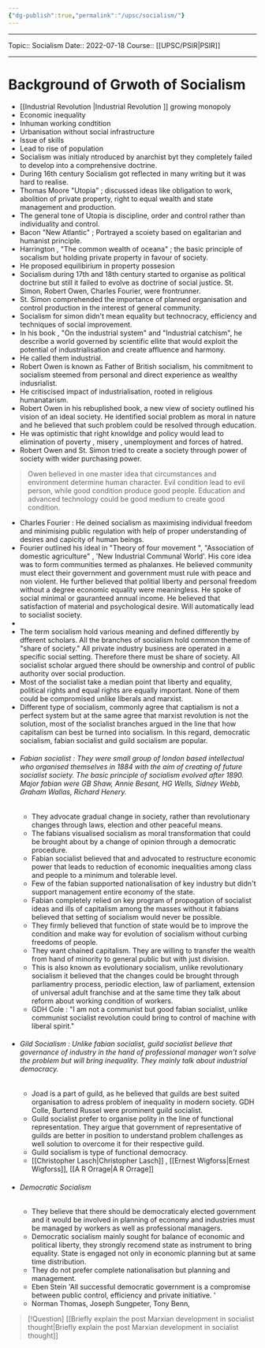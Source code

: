 ```yaml
---
{"dg-publish":true,"permalink":"/upsc/socialism/"}
---
```


----
Topic:: Socialism
Date:: 2022-07-18
Course:: [[UPSC/PSIR\|PSIR]] 

----
# Background of Grwoth of Socialism 
- [[Industrial Revolution \|Industrial Revolution ]] growing monopoly 
- Economic inequality 
- Inhuman working condtition 
- Urbanisation without social infrastructure 
- Issue of skills 
- Lead to rise of population 
- Socialism was initialy ntroduced by anarchist byt they completely failed to develop into a comprehensive doctrine. 
- During 16th century Socialism got reflected in many writing but it was hard to realise. 
- Thomas Moore "Utopia" ; discussed ideas like obligation to work, abolition of private property, right to equal wealth and state management and production. 
- The general tone of Utopia is discipline, order and control rather than individuality and control. 
- Bacon "New Atlantic" ; Portrayed a scoiety based on egalitarian and humanist principle. 
- Harrington , "The common wealth of oceana" ; the basic principle of socalism but holding private property in favour of society. 
- He proposed equilibirium in property possesion 
- Socialism during 17th and 18th century started to organise as political doctrine but still it failed to evolve as doctrine of social justice.  St. Simon, Robert Owen, Charles Fourier, were frontrunner.
- St. Simon comprehended the importance of planned organisation and control production in the interest of general community. 
- Socialism for simon didn't mean equality but technocracy, efficiency and techniques of social improvement. 
- In his book , "On the industrial system" and "Industrial catchism", he describe a world governed by scientific ellite that would exploit the potential of industrialisation and create affluence and harmony. 
- He called them industrial. 
- Robert Owen is known as Father of British socialism, his commitment to socialism steemed from personal and direct experience as wealthy indusrialist. 
- He critiscised impact of industrialisation, rooted in religious humanatarism.
- Robert Owen in his rebuplished book, a new view of society outlined his vision of an ideal society. He identified social problem as moral in nature and he believed that such problem could be resolved through education. 
- He was optimistic that right knowldge and policy would lead to elimination of poverty , misery , unemployment and forces of hatred. 
- Robert Owen and St. Simon tried to create a society through power of society with wider purchasing power. 

> Owen believed in one master idea that circumstances and environment determine human character. 
> Evil condition lead to evil person, while good condition produce good people. Education and advanced technology could be good medium to create good condition. 

- Charles Fourier : He deined socialism as maximising individual freedom and minimising public regulation with help of proper understanding of desires and capicity of human beings. 
- Fourier outlined his ideal in "Theory of four movement ", "Association of domestic agriculture" , 'New Industrial Communal World'. His core idea was to form communities termed as  phalanxes. He believed community must elect their government and government must rule with peace and non violent. He further believed that politial liberty and personal  freedom without a degree economic equality were meaningless. He spoke of social minimal or gauranteed annual income. He believed that satisfaction of material and psychological desire. Will automatically lead to socialist society.   
- 
- The term socialism hold various meaning and defined differently by dfferent scholars. All the branches of socialism hold common theme of "share of society." All private industry business are operated in a specific social setting. Therefore there must be share of society. All socialist scholar argued there should be ownership and control of public authority over social production. 
- Most of the socialist take a median point that liberty and equality, political rights and equal rights are equally important. None of them could be compromised unlike liberals and marxist. 
- Different type of socialism, commonly agree that captialism is not a perfect system but at the same agree that marxist revolution is not the solution, most of the socialist branches argued in the line that how capitalism can best be turned into socialism. In this regard, democratic socialism, fabian socialist and guild socialism are popular. 
- ###### Fabian socialist : They were small group of london based intellectual who organised themselves in 1884 with the aim of creating of future socialist society. The basic principle of socialism evolved after 1890. Major fabian were GB Shaw, Annie Besant, HG Wells, Sidney Webb, Graham Wallas, Richard Henery. 
	- They advocate gradual change in society, rather than revolutionary changes through laws, election and other peaceful means. 
	- The fabians visualised socialism as moral transformation that could be brought about by a change of opinion through a democratic procedure. 
	- Fabian socialist believed that and advocated to restructure economic power that leads to reduction of economic inequalities among class and people to a minimum and tolerable level. 
	- Few of the fabian supported nationalisation of key industry but didn't support management entire economy of the state. 
	- Fabian completely relied on key program of propogation of socialist ideas and ills of capitalism among the masses without it fabians believed that setting of socialism would never be possible. 
	- They firmly believed that function of state would be to improve the condition and make way for evolution of socialism without curbing freedoms of people. 
	- They want chained capitalism. They are willing to transfer the wealth from hand of minority to general public but with just division. 
	- This is also known as evolutionary socialism, unlike revolutionary socialism it believed that the changes could be brought through parliamentry process, periodic election, law of parliament, extension of universal adult franchise and at the same time they talk about reform about working condition of workers. 
	- GDH Cole : "I am not a communist but good fabian socialist, unlike communist socialist revolution  could bring to control of machine with liberal spirit."
- ###### Gild Socialism : Unlike fabian socialist, guild socialist believe that governance of industry in the hand of professional manager won't solve the problem but will bring inequality. They mainly talk about industrial democracy. 
	- Joad is a part of guild, as he believed that guilds are best suited organisation to adress problem of inequality in modern society. GDH Colle, Burtend Russel were prominent guild socialist.
	- Guild socialist prefer to organise polity in the line of functional representation. They argue that government of representative of guilds are better in position to understand problem challenges as well solution to overcome it for their respective guild. 
	- Guild socialism is type of functional democracy. 
	- [[Christopher Lasch\|Christopher Lasch]] , [[Ernest Wigforss\|Ernest Wigforss]], [[A R Orrage\|A R Orrage]]
- ###### Democratic Socialism 
	- They believe that there should be democraticaly elected government and it would be involved in planning of economy and industries must be managed by workers as well as professional managers. 
	- Democratic socialism mainly sought for balance of economic and political liberty, they strongly recomend state as instrument to bring equality. State is engaged not only in economic planning but at same time distribution. 
	- They do not prefer complete nationalisation but planning and management. 
	- Eben Stein 'All successful democratic government is a compromise between public control, efficiency and private initiative. '
	- Norman Thomas, Joseph Sungpeter, Tony Benn, 


>[!Question]
>[[Briefly explain the post Marxian development in socialist thought\|Briefly explain the post Marxian development in socialist thought]]

